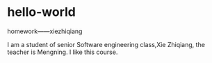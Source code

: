 # hello-world
homework——xiezhiqiang

I am a student of senior Software engineering class,Xie Zhiqiang, the teacher is Mengning.
I like this course.

